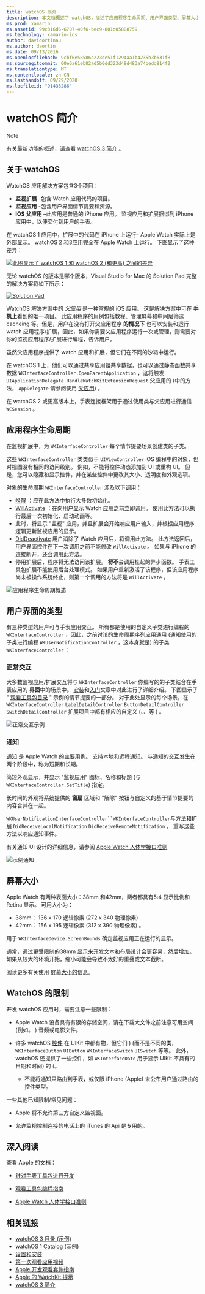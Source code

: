 ```yaml
---
title: watchOS 简介
description: 本文档概述了 watchOS，描述了应用程序生命周期、用户界面类型、屏幕大小、限制等。
ms.prod: xamarin
ms.assetid: 99c316d6-6707-40f6-bec9-801d05888759
ms.technology: xamarin-ios
author: davidortinau
ms.author: daortin
ms.date: 09/13/2016
ms.openlocfilehash: 9cbf6e58586a223de51f1294aa1b4235b3b631f8
ms.sourcegitcommit: 00e6a61eb82ad5b0dd323d48d483a74bedd814f2
ms.translationtype: MT
ms.contentlocale: zh-CN
ms.lasthandoff: 09/29/2020
ms.locfileid: "91436286"
---
```

# <a name="introduction-to-watchos"></a>watchOS 简介

> [!NOTE]
> 有关最新功能的概述，请查看 [watchOS 3 简介](~/ios/watchos/platform/introduction-to-watchos3/index.md) 。

## <a name="about-watchos"></a>关于 watchOS

WatchOS 应用解决方案包含3个项目：

- **监视扩展** -包含 Watch 应用代码的项目。
- **监视应用** -包含用户界面情节提要和资源。
- **IOS 父应用** –此应用是普通的 iPhone 应用。 监视应用和扩展捆绑到 iPhone 应用中，以便交付到用户的手表。

在 watchOS 1 应用中，扩展中的代码在 iPhone 上运行– Apple Watch 实际上是外部显示。 watchOS 2 和3应用完全在 Apple Watch 上运行。 下图显示了这种差异：

[![此图显示了 watchOS 1 和 watchOS 2 (和更高) 之间的差异](intro-to-watchos-images/arch-sml.png)](intro-to-watchos-images/arch.png#lightbox)

无论 watchOS 的版本是哪个版本，Visual Studio for Mac 的 Solution Pad 完整的解决方案将如下所示：

[![Solution Pad](intro-to-watchos-images/projectstructure-sml.png)](intro-to-watchos-images/projectstructure.png#lightbox)

WatchOS 解决方案中的 *父应用* 是一种常规的 iOS 应用。 这是解决方案中可在 **手机上**看到的唯一项目。 此应用程序的用例包括教程、管理屏幕和中间层筛选 cacheing 等。但是，用户在没有打开父应用程序 **的情况下** 也可以安装和运行 watch 应用程序/扩展，因此，如果你需要父应用程序运行一次或管理，则需要对你的监视应用程序/扩展进行编程，告诉用户。

虽然父应用程序提供了 watch 应用和扩展，但它们在不同的沙箱中运行。

在 watchOS 1 上，他们可以通过共享应用组共享数据，也可以通过静态函数共享数据 `WKInterfaceController.OpenParentApplication` ，这将触发 `UIApplicationDelegate.HandleWatchKitExtensionRequest` 父应用的 (中的方法， `AppDelegate` 请参阅使用 [父应用](~/ios/watchos/app-fundamentals/parent-app.md)) 。

在 watchOS 2 或更高版本上，手表连接框架用于通过使用类与父应用进行通信 `WCSession` 。

## <a name="application-lifecycle"></a>应用程序生命周期

在监视扩展中，为 `WKInterfaceController` 每个情节提要场景创建类的子类。

这些 `WKInterfaceController` 类类似于 `UIViewController` iOS 编程中的对象，但对视图没有相同的访问级别。
例如，不能将控件动态添加到 UI 或重构 UI。
但是，您可以隐藏和显示控件，并在某些控件中更改其大小、透明度和外观选项。

对象的生命周期 `WKInterfaceController` 涉及以下调用：

- [唤醒](xref:WatchKit.WKInterfaceController.Awake*) ：应在此方法中执行大多数初始化。
- [WillActivate](xref:WatchKit.WKInterfaceController.WillActivate) ：在向用户显示 Watch 应用之前立即调用。 使用此方法可以执行最后一次初始化、启动动画等。
- 此时，将显示 "监视" 应用，并且扩展会开始响应用户输入，并根据应用程序逻辑更新监视应用的显示。
- [DidDeactivate](xref:WatchKit.WKInterfaceController.DidDeactivate) 用户消除了 Watch 应用后，将调用此方法。 此方法返回后，用户界面控件在下一次调用之前不能修改 `WillActivate` 。 如果与 iPhone 的连接断开，还会调用此方法。
- 停用扩展后，程序将无法访问该扩展。 **将不**会调用挂起的异步函数。 手表工具包扩展不能使用后台处理模式。 如果用户重新激活了该程序，但该应用程序尚未被操作系统终止，则第一个调用的方法将是 `WillActivate` 。

![应用程序生命周期概述](intro-to-watchos-images/wkinterfacecontrollerlifecycle.png)

## <a name="types-of-user-interface"></a>用户界面的类型

有三种类型的用户可与手表应用交互。
所有都是使用的自定义子类进行编程的 `WKInterfaceController` ，因此，之前讨论的生命周期序列应用通用 (通知使用的子类进行编程 `WKUserNotificationController` ，这本身就是) 的子类 `WKInterfaceController` ：

### <a name="normal-interaction"></a>正常交互

大多数监视应用/扩展交互将与 `WKInterfaceController` 你编写的的子类结合在手表应用的 **界面**中的场景中。 [安装](~/ios/watchos/get-started/installation.md)和[入门](~/ios/watchos/get-started/index.md)文章中对此进行了详细介绍。
下图显示了 " [观看工具包目录](/samples/xamarin/ios-samples/watchos-watchkitcatalog) " 示例的情节提要的一部分。 对于此处显示的每个场景，在 `WKInterfaceController` `LabelDetailController` `ButtonDetailController` `SwitchDetailController` 扩展项目中都有相应的自定义 (、、等 ) 。

![正常交互示例](intro-to-watchos-images/scenes.png)

### <a name="notifications"></a>通知

[通知](~/ios/watchos/platform/notifications.md) 是 Apple Watch 的主要用例。 支持本地和远程通知。 与通知的交互发生在两个阶段中，称为短期和长期。

简短外观显示，并显示 "监视应用" 图标、名称和标题 (与 `WKInterfaceController.SetTitle`) 指定。

长时间的外观将系统提供的 **窗扇** 区域和 "解除" 按钮与自定义的基于情节提要的内容合并在一起。

`WKUserNotificationInterfaceController``WKInterfaceController`与方法和扩展 `DidReceiveLocalNotification` `DidReceiveRemoteNotification` 。
重写这些方法以响应通知事件。

有关通知 UI 设计的详细信息，请参阅 [Apple Watch 人体学接口准则](https://developer.apple.com/library/prerelease/ios/documentation/UserExperience/Conceptual/WatchHumanInterfaceGuidelines/Notifications.html#//apple_ref/doc/uid/TP40014992-CH20-SW1)

![示例通知](intro-to-watchos-images/notifications.png)

## <a name="screen-sizes"></a>屏幕大小

Apple Watch 有两种表面大小：38mm 和42mm，两者都具有5:4 显示比例和 Retina 显示。 可用大小为：

- 38mm： 136 x 170 逻辑像素 (272 x 340 物理像素) 
- 42mm： 156 x 195 逻辑像素 (312 x 390 物理像素) 。

用于 `WKInterfaceDevice.ScreenBounds` 确定监视应用正在运行的显示。

通常，通过更受限制的38mm 显示来开发文本和布局设计会更容易，然后增加。
如果从较大的环境开始，缩小可能会导致不太好的重叠或文本截断。

阅读更多有关使用 [屏幕大小的](~/ios/watchos/app-fundamentals/screen-sizes.md)信息。

## <a name="limitations-of-watchos"></a>WatchOS 的限制

开发 watchOS 应用时，需要注意一些限制：

- Apple Watch 设备具有有限的存储空间，请在下载大文件之前注意可用空间 (例如。 ) 音频或电影文件。

- 许多 watchOS [控件](~/ios/watchos/user-interface/index.md) 在 UIKit 中都有物，但它们 )  (而不是不同的类， `WKInterfaceButton` `UIButton` `WKInterfaceSwitch` `UISwitch` 等等。 此外，watchOS 还提供了一些控件，如 `WKInterfaceDate` 用于显示 UIKit 不具有的日期和时间) 的 (。

  - 不能将通知只路由到手表，或仅限 iPhone (Apple) 未公布用户通过路由的控件类型。

一些其他已知限制/常见问题：

- Apple 将不允许第三方自定义监视面。

- 允许监视控制连接的电话上的 iTunes 的 Api 是专用的。

## <a name="further-reading"></a>深入阅读

查看 Apple 的文档：

- [针对手表工具包进行开发](https://developer.apple.com/library/prerelease/ios/documentation/General/Conceptual/WatchKitProgrammingGuide/index.html#//apple_ref/doc/uid/TP40014969-CH8-SW1)

- [观看工具包编程指南](https://developer.apple.com/library/prerelease/ios/documentation/General/Conceptual/WatchKitProgrammingGuide/DesigningaWatchKitApp.html)

- [Apple Watch 人体学接口准则](https://developer.apple.com/library/prerelease/ios/documentation/UserExperience/Conceptual/WatchHumanInterfaceGuidelines/index.html#//apple_ref/doc/uid/TP40014992-CH3-SW1)

## <a name="related-links"></a>相关链接

- [watchOS 3 目录 (示例) ](/samples/xamarin/ios-samples/watchos-watchkitcatalog)
- [watchOS 1 Catalog (示例) ](/samples/xamarin/ios-samples/watchos-watchkitcatalog)
- [设置和安装](~/ios/watchos/get-started/installation.md)
- [第一次观看应用视频](https://blog.xamarin.com/your-first-watch-kit-app/)
- [Apple 开发观看套件指南](https://developer.apple.com/library/prerelease/ios/documentation/General/Conceptual/WatchKitProgrammingGuide/index.html)
- [Apple 的 WatchKit 提示](https://developer.apple.com/watchkit/tips/)
- [watchOS 3 简介](~/ios/watchos/platform/introduction-to-watchos3/index.md)